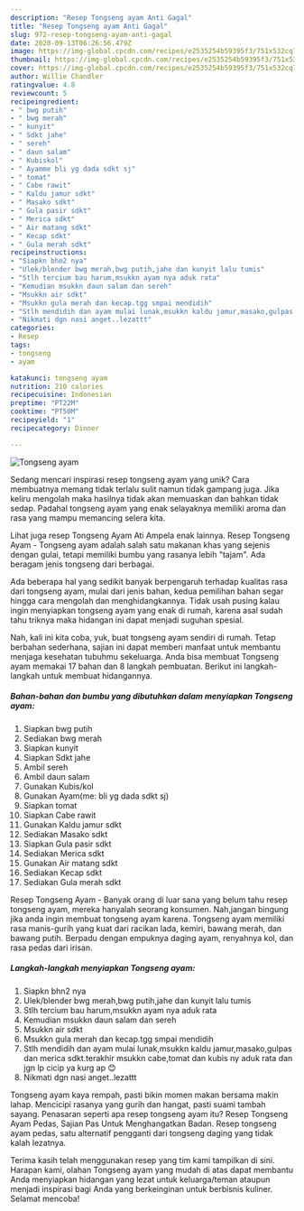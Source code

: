```yaml
---
description: "Resep Tongseng ayam Anti Gagal"
title: "Resep Tongseng ayam Anti Gagal"
slug: 972-resep-tongseng-ayam-anti-gagal
date: 2020-09-13T06:26:56.479Z
image: https://img-global.cpcdn.com/recipes/e2535254b59395f3/751x532cq70/tongseng-ayam-foto-resep-utama.jpg
thumbnail: https://img-global.cpcdn.com/recipes/e2535254b59395f3/751x532cq70/tongseng-ayam-foto-resep-utama.jpg
cover: https://img-global.cpcdn.com/recipes/e2535254b59395f3/751x532cq70/tongseng-ayam-foto-resep-utama.jpg
author: Willie Chandler
ratingvalue: 4.8
reviewcount: 5
recipeingredient:
- " bwg putih"
- " bwg merah"
- " kunyit"
- " Sdkt jahe"
- " sereh"
- " daun salam"
- " Kubiskol"
- " Ayamme bli yg dada sdkt sj"
- " tomat"
- " Cabe rawit"
- " Kaldu jamur sdkt"
- " Masako sdkt"
- " Gula pasir sdkt"
- " Merica sdkt"
- " Air matang sdkt"
- " Kecap sdkt"
- " Gula merah sdkt"
recipeinstructions:
- "Siapkn bhn2 nya"
- "Ulek/blender bwg merah,bwg putih,jahe dan kunyit lalu tumis"
- "Stlh tercium bau harum,msukkn ayam nya aduk rata"
- "Kemudian msukkn daun salam dan sereh"
- "Msukkn air sdkt"
- "Msukkn gula merah dan kecap.tgg smpai mendidih"
- "Stlh mendidih dan ayam mulai lunak,msukkn kaldu jamur,masako,gulpas dan merica sdkt.terakhir msukkn cabe,tomat dan kubis ny aduk rata dan jgn lp cicip ya kurg ap 😊"
- "Nikmati dgn nasi anget..lezattt"
categories:
- Resep
tags:
- tongseng
- ayam

katakunci: tongseng ayam 
nutrition: 210 calories
recipecuisine: Indonesian
preptime: "PT22M"
cooktime: "PT50M"
recipeyield: "1"
recipecategory: Dinner

---
```



![Tongseng ayam](https://img-global.cpcdn.com/recipes/e2535254b59395f3/751x532cq70/tongseng-ayam-foto-resep-utama.jpg)

Sedang mencari inspirasi resep tongseng ayam yang unik? Cara membuatnya memang tidak terlalu sulit namun tidak gampang juga. Jika keliru mengolah maka hasilnya tidak akan memuaskan dan bahkan tidak sedap. Padahal tongseng ayam yang enak selayaknya memiliki aroma dan rasa yang mampu memancing selera kita.

Lihat juga resep Tongseng Ayam Ati Ampela enak lainnya. Resep Tongseng Ayam - Tongseng ayam adalah salah satu makanan khas yang sejenis dengan gulai, tetapi memiliki bumbu yang rasanya lebih &#34;tajam&#34;. Ada beragam jenis tongseng dari berbagai.

Ada beberapa hal yang sedikit banyak berpengaruh terhadap kualitas rasa dari tongseng ayam, mulai dari jenis bahan, kedua pemilihan bahan segar hingga cara mengolah dan menghidangkannya. Tidak usah pusing kalau ingin menyiapkan tongseng ayam yang enak di rumah, karena asal sudah tahu triknya maka hidangan ini dapat menjadi suguhan spesial.


Nah, kali ini kita coba, yuk, buat tongseng ayam sendiri di rumah. Tetap berbahan sederhana, sajian ini dapat memberi manfaat untuk membantu menjaga kesehatan tubuhmu sekeluarga. Anda bisa membuat Tongseng ayam memakai 17 bahan dan 8 langkah pembuatan. Berikut ini langkah-langkah untuk membuat hidangannya.

<!--inarticleads1-->

##### Bahan-bahan dan bumbu yang dibutuhkan dalam menyiapkan Tongseng ayam:

1. Siapkan  bwg putih
1. Sediakan  bwg merah
1. Siapkan  kunyit
1. Siapkan  Sdkt jahe
1. Ambil  sereh
1. Ambil  daun salam
1. Gunakan  Kubis/kol
1. Gunakan  Ayam(me: bli yg dada sdkt sj)
1. Siapkan  tomat
1. Siapkan  Cabe rawit
1. Gunakan  Kaldu jamur sdkt
1. Sediakan  Masako sdkt
1. Siapkan  Gula pasir sdkt
1. Sediakan  Merica sdkt
1. Gunakan  Air matang sdkt
1. Sediakan  Kecap sdkt
1. Sediakan  Gula merah sdkt


Resep Tongseng Ayam - Banyak orang di luar sana yang belum tahu resep tongseng ayam, mereka hanyalah seorang konsumen. Nah,jangan bingung jika anda ingin membuat tongseng ayam karena. Tongseng ayam memiliki rasa manis-gurih yang kuat dari racikan lada, kemiri, bawang merah, dan bawang putih. Berpadu dengan empuknya daging ayam, renyahnya kol, dan rasa pedas dari irisan. 

<!--inarticleads2-->

##### Langkah-langkah menyiapkan Tongseng ayam:

1. Siapkn bhn2 nya
1. Ulek/blender bwg merah,bwg putih,jahe dan kunyit lalu tumis
1. Stlh tercium bau harum,msukkn ayam nya aduk rata
1. Kemudian msukkn daun salam dan sereh
1. Msukkn air sdkt
1. Msukkn gula merah dan kecap.tgg smpai mendidih
1. Stlh mendidih dan ayam mulai lunak,msukkn kaldu jamur,masako,gulpas dan merica sdkt.terakhir msukkn cabe,tomat dan kubis ny aduk rata dan jgn lp cicip ya kurg ap 😊
1. Nikmati dgn nasi anget..lezattt


Tongseng ayam kaya rempah, pasti bikin momen makan bersama makin lahap. Mencicipi rasanya yang gurih dan hangat, pasti suami tambah sayang. Penasaran seperti apa resep tongseng ayam itu? Resep Tongseng Ayam Pedas, Sajian Pas Untuk Menghangatkan Badan. Resep tongseng ayam pedas, satu alternatif pengganti dari tongseng daging yang tidak kalah lezatnya. 

Terima kasih telah menggunakan resep yang tim kami tampilkan di sini. Harapan kami, olahan Tongseng ayam yang mudah di atas dapat membantu Anda menyiapkan hidangan yang lezat untuk keluarga/teman ataupun menjadi inspirasi bagi Anda yang berkeinginan untuk berbisnis kuliner. Selamat mencoba!

